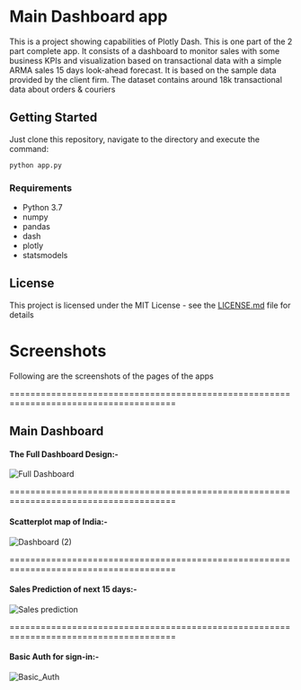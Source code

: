 # Main Dashboard app

This is a project showing capabilities of Plotly Dash. This is one part of the 2 part complete app. It consists of a dashboard to monitor sales with some business KPIs and visualization based on transactional data with a simple ARMA sales 15 days look-ahead forecast. It is based on the sample data provided by the client firm. The dataset contains around 18k transactional data about orders & couriers

## Getting Started

Just clone this repository, navigate to the directory and execute the command:
```
python app.py
```

### Requirements

* Python 3.7
* numpy
* pandas
* dash
* plotly
* statsmodels

## License

This project is licensed under the MIT License - see the [LICENSE.md](LICENSE.md) file for details

# Screenshots
Following are the screenshots of the pages of the apps 

======================================================================================
  ##   Main Dashboard
  
  #### The Full Dashboard Design:-
  
  ![Full Dashboard](https://user-images.githubusercontent.com/46183408/110622364-5e8e7e00-81c1-11eb-89d6-564b99879e55.png)

======================================================================================

#### Scatterplot map of India:-

![Dashboard (2)](https://user-images.githubusercontent.com/46183408/110622750-e07ea700-81c1-11eb-90b5-8162a9c52aea.png)

======================================================================================

#### Sales Prediction of next 15 days:-

![Sales prediction](https://user-images.githubusercontent.com/46183408/110623146-761a3680-81c2-11eb-8d75-48c8e40cadc1.jpg)

======================================================================================

#### Basic Auth for sign-in:-

![Basic_Auth](https://user-images.githubusercontent.com/46183408/110630000-d8773500-81ca-11eb-8e3b-57f2a8dea19b.PNG)
